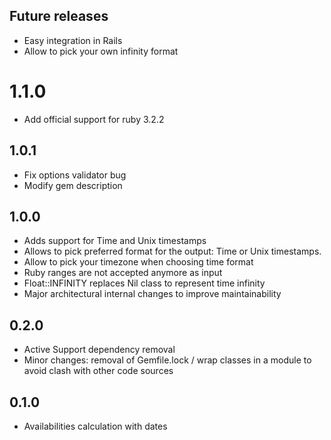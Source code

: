 ## Future releases
- Easy integration in Rails
- Allow to pick your own infinity format

# 1.1.0
- Add official support for ruby 3.2.2

## 1.0.1
- Fix options validator bug
- Modify gem description

## 1.0.0

- Adds support for Time and Unix timestamps
- Allows to pick preferred format for the output: Time or Unix timestamps.
- Allow to pick your timezone when choosing time format
- Ruby ranges are not accepted anymore as input
- Float::INFINITY replaces Nil class to represent time infinity
- Major architectural internal changes to improve maintainability

## 0.2.0
- Active Support dependency removal
- Minor changes: removal of Gemfile.lock / wrap classes in a module to avoid clash with other code sources

## 0.1.0
- Availabilities calculation with dates